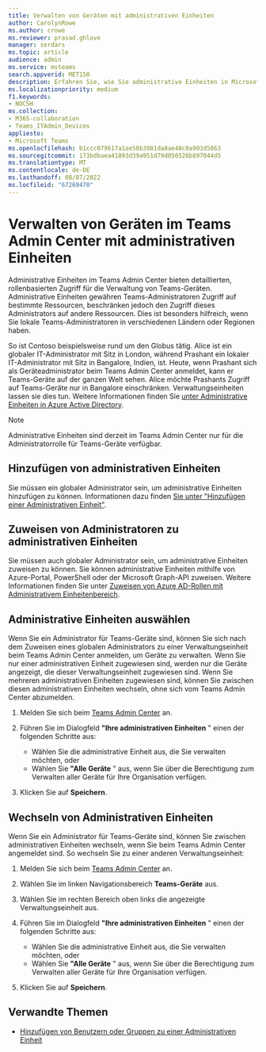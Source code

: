 ```yaml
---
title: Verwalten von Geräten mit administrativen Einheiten
author: CarolynRowe
ms.author: crowe
ms.reviewer: prasad.ghlove
manager: serdars
ms.topic: article
audience: admin
ms.service: msteams
search.appverid: MET150
description: Erfahren Sie, wie Sie administrative Einheiten in Microsoft Teams verwenden
ms.localizationpriority: medium
f1.keywords:
- NOCSH
ms.collection:
- M365-collaboration
- Teams_ITAdmin_Devices
appliesto:
- Microsoft Teams
ms.openlocfilehash: b1ccc079617a1ae58b3881da8ae48c8a993d5863
ms.sourcegitcommit: 173bdbaea41893d39a951d79d050526b897044d5
ms.translationtype: MT
ms.contentlocale: de-DE
ms.lasthandoff: 08/07/2022
ms.locfileid: "67269470"
---
```

# <a name="manage-devices-in-the-teams-admin-center-with-administrative-units"></a>Verwalten von Geräten im Teams Admin Center mit administrativen Einheiten

Administrative Einheiten im Teams Admin Center bieten detaillierten, rollenbasierten Zugriff für die Verwaltung von Teams-Geräten. Administrative Einheiten gewähren Teams-Administratoren Zugriff auf bestimmte Ressourcen, beschränken jedoch den Zugriff dieses Administrators auf andere Ressourcen. Dies ist besonders hilfreich, wenn Sie lokale Teams-Administratoren in verschiedenen Ländern oder Regionen haben.

So ist Contoso beispielsweise rund um den Globus tätig. Alice ist ein globaler IT-Administrator mit Sitz in London, während Prashant ein lokaler IT-Administrator mit Sitz in Bangalore, Indien, ist. Heute, wenn Prashant sich als Geräteadministrator beim Teams Admin Center anmeldet, kann er Teams-Geräte auf der ganzen Welt sehen. Alice möchte Prashants Zugriff auf Teams-Geräte nur in Bangalore einschränken. Verwaltungseinheiten lassen sie dies tun. Weitere Informationen finden Sie [unter Administrative Einheiten in Azure Active Directory](/azure/active-directory/roles/administrative-units).

> [!NOTE]
> Administrative Einheiten sind derzeit im Teams Admin Center nur für die Administratorrolle für Teams-Geräte verfügbar.

## <a name="add-administrative-units"></a>Hinzufügen von administrativen Einheiten

Sie müssen ein globaler Administrator sein, um administrative Einheiten hinzufügen zu können. Informationen dazu finden [Sie unter "Hinzufügen einer Administrativen Einheit"](/azure/active-directory/roles/admin-units-manage#add-an-administrative-unit).

## <a name="assign-admins-to-administrative-units"></a>Zuweisen von Administratoren zu administrativen Einheiten

Sie müssen auch globaler Administrator sein, um administrative Einheiten zuweisen zu können. Sie können administrative Einheiten mithilfe von Azure-Portal, PowerShell oder der Microsoft Graph-API zuweisen. Weitere Informationen finden Sie unter [Zuweisen von Azure AD-Rollen mit Administrativem Einheitenbereich](/azure/active-directory/roles/admin-units-assign-roles).

## <a name="select-administrative-units"></a>Administrative Einheiten auswählen

Wenn Sie ein Administrator für Teams-Geräte sind, können Sie sich nach dem Zuweisen eines globalen Administrators zu einer Verwaltungseinheit beim Teams Admin Center anmelden, um Geräte zu verwalten. Wenn Sie nur einer administrativen Einheit zugewiesen sind, werden nur die Geräte angezeigt, die dieser Verwaltungseinheit zugewiesen sind. Wenn Sie mehreren administrativen Einheiten zugewiesen sind, können Sie zwischen diesen administrativen Einheiten wechseln, ohne sich vom Teams Admin Center abzumelden. 

1. Melden Sie sich beim [Teams Admin Center](https://go.microsoft.com/fwlink/p/?linkid=2024339) an.

2. Führen Sie im Dialogfeld **"Ihre administrativen Einheiten** " einen der folgenden Schritte aus:
    - Wählen Sie die administrative Einheit aus, die Sie verwalten möchten, oder 
    - Wählen Sie **"Alle Geräte** " aus, wenn Sie über die Berechtigung zum Verwalten aller Geräte für Ihre Organisation verfügen.

3. Klicken Sie auf **Speichern**.

## <a name="switch-administrative-units"></a>Wechseln von Administrativen Einheiten

Wenn Sie ein Administrator für Teams-Geräte sind, können Sie zwischen administrativen Einheiten wechseln, wenn Sie beim Teams Admin Center angemeldet sind. So wechseln Sie zu einer anderen Verwaltungseinheit:

1. Melden Sie sich beim [Teams Admin Center](https://go.microsoft.com/fwlink/p/?linkid=2024339) an.

2. Wählen Sie im linken Navigationsbereich **Teams-Geräte** aus.

3. Wählen Sie im rechten Bereich oben links die angezeigte Verwaltungseinheit aus.

4. Führen Sie im Dialogfeld **"Ihre administrativen Einheiten** " einen der folgenden Schritte aus:
    - Wählen Sie die administrative Einheit aus, die Sie verwalten möchten, oder 
    - Wählen Sie **"Alle Geräte** " aus, wenn Sie über die Berechtigung zum Verwalten aller Geräte für Ihre Organisation verfügen.

5. Klicken Sie auf **Speichern**.

## <a name="related-topics"></a>Verwandte Themen

- [Hinzufügen von Benutzern oder Gruppen zu einer Administrativen Einheit](/azure/active-directory/roles/admin-units-members-add)
